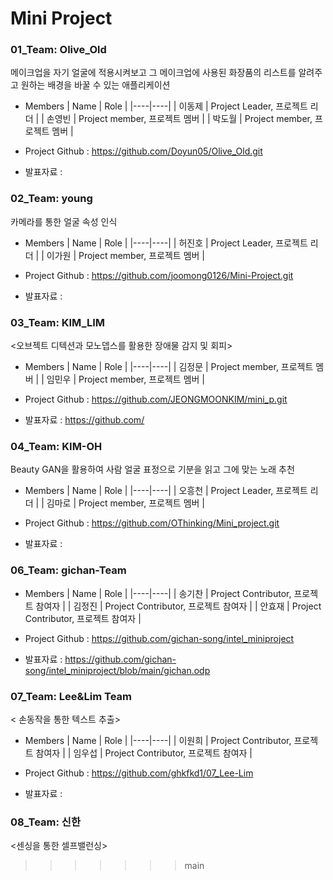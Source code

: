 # Mini Project
### 01_Team: Olive_Old

메이크업을 자기 얼굴에 적용시켜보고 그 메이크업에 사용된 화장품의 리스트를 알려주고
원하는 배경을 바꿀 수 있는 애플리케이션

* Members
  | Name | Role |
  |----|----|
  | 이동제 | Project Leader, 프로젝트 리더 |
  | 손영빈 | Project member, 프로젝트 멤버 |
  | 박도월 | Project member, 프로젝트 멤버 |


* Project Github : https://github.com/Doyun05/Olive_Old.git

* 발표자료 :   

### 02_Team: young

카메라를 통한 얼굴 속성 인식

* Members
  | Name | Role |
  |----|----|
  | 허진호 | Project Leader, 프로젝트 리더 |
  | 이가원 | Project member, 프로젝트 멤버 |
  

* Project Github : https://github.com/joomong0126/Mini-Project.git
* 발표자료 :
  

### 03_Team: KIM_LIM  


<오브젝트 디텍션과 모노뎁스를 활용한 장애물 감지 및 회피>  


* Members
  | Name | Role |
  |----|----|
  | 김정문 | Project member, 프로젝트 멤버 |
  | 임민우 | Project member, 프로젝트 멤버 |

* Project Github : https://github.com/JEONGMOONKIM/mini_p.git

* 발표자료 : https://github.com/   


### 04_Team: KIM-OH
Beauty GAN을 활용하여 사람 얼굴 표정으로 기분을 읽고 그에 맞는 노래 추천

* Members
  | Name | Role |
  |----|----|
  | 오흥천 | Project Leader, 프로젝트 리더 |
  | 김마로 | Project member, 프로젝트 멤버 |
  

* Project Github : https://github.com/OThinking/Mini_project.git
* 발표자료 :   



### 06_Team: gichan-Team


<Facial expression recognition>  


* Members
  | Name | Role |
  |----|----|
  | 송기찬 | Project Contributor, 프로젝트 참여자 |
  | 김정진 | Project Contributor, 프로젝트 참여자 |
  | 안효재 | Project Contributor, 프로젝트 참여자 |

* Project Github : https://github.com/gichan-song/intel_miniproject

* 발표자료 :   https://github.com/gichan-song/intel_miniproject/blob/main/gichan.odp


### 07_Team: Lee&Lim Team


< 손동작을 통한 텍스트 추출>  


* Members
  | Name | Role |
  |----|----|
  | 이원희 | Project Contributor, 프로젝트 참여자 |
  | 임우섭 | Project Contributor, 프로젝트 참여자 |


* Project Github : https://github.com/ghkfkd1/07_Lee-Lim

* 발표자료 :   





### 08_Team: 신한  


<센싱을 통한 셀프밸런싱>  
>>>>>>> main


